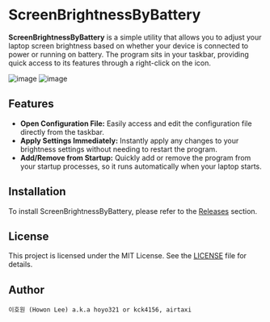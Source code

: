 # ScreenBrightnessByBattery

**ScreenBrightnessByBattery** is a simple utility that allows you to adjust your laptop screen brightness based on whether your device is connected to power or running on battery. The program sits in your taskbar, providing quick access to its features through a right-click on the icon.

![image](https://github.com/user-attachments/assets/eca1f421-d75b-416b-b3a8-cc1d6c836bbe)
![image](https://github.com/user-attachments/assets/b6c86b28-a8e3-48a6-a824-d24653aec066)


## Features

- **Open Configuration File:** Easily access and edit the configuration file directly from the taskbar.
- **Apply Settings Immediately:** Instantly apply any changes to your brightness settings without needing to restart the program.
- **Add/Remove from Startup:** Quickly add or remove the program from your startup processes, so it runs automatically when your laptop starts.

## Installation

To install ScreenBrightnessByBattery, please refer to the [Releases](https://github.com/airtaxi/ScreenBrightnessByBattery/releases) section.

## License

This project is licensed under the MIT License. See the [LICENSE](https://github.com/airtaxi/ScreenBrightnessByBattery/blob/master/LICENSE.txt) file for details.

## Author
`이호원 (Howon Lee) a.k.a hoyo321 or kck4156, airtaxi`
